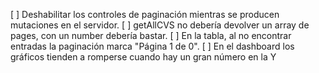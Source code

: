 [ ] Deshabilitar los controles de paginación mientras se producen mutaciones en el servidor.
[ ] getAllCVS no debería devolver un array de pages, con un number debería bastar.
[ ] En la tabla, al no encontrar entradas la paginación marca "Página 1 de 0".
[ ] En el dashboard los gráficos tienden a romperse cuando hay un gran número en la Y
